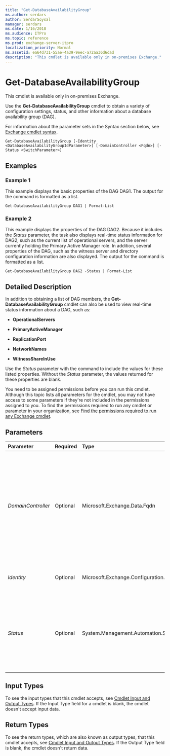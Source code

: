 ```yaml
---
title: "Get-DatabaseAvailabilityGroup"
ms.author: serdars
author: SerdarSoysal
manager: serdars
ms.date: 1/16/2018
ms.audience: ITPro
ms.topic: reference
ms.prod: exchange-server-itpro
localization_priority: Normal
ms.assetid: ea64d731-55ae-4a39-9eec-a72aa36d6dad
description: "This cmdlet is available only in on-premises Exchange."
---
```


# Get-DatabaseAvailabilityGroup

This cmdlet is available only in on-premises Exchange. 
  
Use the **Get-DatabaseAvailabilityGroup** cmdlet to obtain a variety of configuration settings, status, and other information about a database availability group (DAG).
  
For information about the parameter sets in the Syntax section below, see [Exchange cmdlet syntax](https://technet.microsoft.com/library/bb123552.aspx). 
  
```
Get-DatabaseAvailabilityGroup [-Identity <DatabaseAvailabilityGroupIdParameter>] [-DomainController <Fqdn>] [-Status <SwitchParameter>]

```

## Examples
<a name="Examples"> </a>

### Example 1

This example displays the basic properties of the DAG DAG1. The output for the command is formatted as a list.
  
```
Get-DatabaseAvailabilityGroup DAG1 | Format-List
```

### Example 2

This example displays the properties of the DAG DAG2. Because it includes the _Status_ parameter, the task also displays real-time status information for DAG2, such as the current list of operational servers, and the server currently holding the Primary Active Manager role. In addition, several properties of the DAG, such as the witness server and directory configuration information are also displayed. The output for the command is formatted as a list.
  
```
Get-DatabaseAvailabilityGroup DAG2 -Status | Format-List
```

## Detailed Description
<a name="DetailedDescription"> </a>

In addition to obtaining a list of DAG members, the **Get-DatabaseAvailabilityGroup** cmdlet can also be used to view real-time status information about a DAG, such as:
  
- **OperationalServers**
    
- **PrimaryActiveManager**
    
- **ReplicationPort**
    
- **NetworkNames**
    
- **WitnessShareInUse**
    
Use the _Status_ parameter with the command to include the values for these listed properties. Without the _Status_ parameter, the values returned for these properties are blank.
  
You need to be assigned permissions before you can run this cmdlet. Although this topic lists all parameters for the cmdlet, you may not have access to some parameters if they're not included in the permissions assigned to you. To find the permissions required to run any cmdlet or parameter in your organization, see [Find the permissions required to run any Exchange cmdlet](https://technet.microsoft.com/library/mt432940.aspx).
  
## Parameters
<a name="DetailedDescription"> </a>

|**Parameter**|**Required**|**Type**|**Description**|
|:-----|:-----|:-----|:-----|
| _DomainController_ <br/> |Optional  <br/> |Microsoft.Exchange.Data.Fqdn  <br/> |The _DomainController_ parameter specifies the domain controller that's used by this cmdlet to read data from or write data to Active Directory. You identify the domain controller by its fully qualified domain name (FQDN). For example, `dc01.contoso.com`.  <br/> |
| _Identity_ <br/> |Optional  <br/> |Microsoft.Exchange.Configuration.Tasks.DatabaseAvailabilityGroupIdParameter  <br/> |The _Identity_ parameter specifies the name of the DAG to query. <br/> |
| _Status_ <br/> |Optional  <br/> |System.Management.Automation.SwitchParameter  <br/> |The _Status_ parameter instructs the command to query Active Directory for additional information, and to include real-time status information in the output. <br/> |
   
## Input Types
<a name="InputTypes"> </a>

To see the input types that this cmdlet accepts, see [Cmdlet Input and Output Types](http://go.microsoft.com/fwlink/p/?linkId=616387). If the Input Type field for a cmdlet is blank, the cmdlet doesn't accept input data. 
  
## Return Types
<a name="ReturnTypes"> </a>

To see the return types, which are also known as output types, that this cmdlet accepts, see [Cmdlet Input and Output Types](http://go.microsoft.com/fwlink/p/?linkId=616387). If the Output Type field is blank, the cmdlet doesn't return data. 
  

